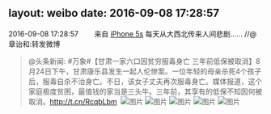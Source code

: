 layout: weibo
date: 2016-09-08 17:28:57
---
2016-09-08 17:28:57  &nbsp;&nbsp;&nbsp;&nbsp;&nbsp;&nbsp; 来自 <a href="sinaweibo://customweibosource" rel="nofollow">iPhone 5s</a>
每天从大西北传来人间悲剧…… //@章诒和:转发微博
>  @头条新闻: #万象#【甘肃一家六口因贫穷服毒身亡 三年前低保被取消】8月24日下午，甘肃康乐县发生一起人伦惨案。一位年轻的母亲杀死4个孩子后，服毒自杀不治身亡。不日，该女子丈夫再次服毒身亡。媒体报道，这个家庭极度贫困，最值钱的家当是三头牛。三年前，其享有的低保不知因何被取消。http://t.cn/RcqbLbm ​​​
>  ![图片](https://ww1.sinaimg.cn/large/60718250jw1f7m8hudtjhj20dw0aft9v.jpg)
>  ![图片](https://ww2.sinaimg.cn/large/60718250jw1f7m8hyptjhj20dw0iit9n.jpg)
>  ![图片](https://ww3.sinaimg.cn/large/60718250jw1f7m8i0o4y7j20dw0aft98.jpg)
>  ![图片](https://ww2.sinaimg.cn/large/60718250jw1f7m8i3b15gj20dw0af0ta.jpg)
>  ![图片](https://ww3.sinaimg.cn/large/60718250jw1f7m8ia8znuj20go0go77r.jpg)
